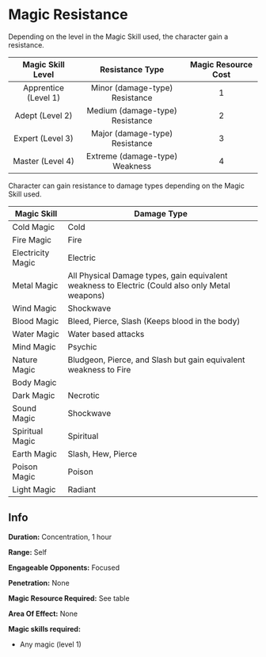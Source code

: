 # Magic Resistance

Depending on the level in the Magic Skill used, the character gain a resistance.

|  Magic Skill Level  |         Resistance Type         | Magic Resource Cost |
| :------------------: | :-----------------------------: | :-----------------: |
| Apprentice (Level 1) | Minor (damage-type) Resistance |          1          |
|   Adept (Level 2)   | Medium (damage-type) Resistance |          2          |
|   Expert (Level 3)   | Major (damage-type) Resistance |          3          |
|   Master (Level 4)   | Extreme (damage-type) Weakness |          4          |

Character can gain resistance to damage types depending on the Magic Skill used.

| Magic Skill       | Damage Type                                                                                      |
| ----------------- | ------------------------------------------------------------------------------------------------ |
| Cold Magic        | Cold                                                                                             |
| Fire Magic        | Fire                                                                                             |
| Electricity Magic | Electric                                                                                         |
| Metal Magic       | All Physical Damage types, gain equivalent weakness to Electric (Could also only Metal weapons) |
| Wind Magic        | Shockwave                                                                                        |
| Blood Magic       | Bleed, Pierce, Slash (Keeps blood in the body)                                                   |
| Water Magic       | Water based attacks                                                                              |
| Mind Magic        | Psychic                                                                                          |
| Nature Magic      | Bludgeon, Pierce, and Slash but gain equivalent weakness to Fire                                 |
| Body Magic        |                                                                                                  |
| Dark Magic        | Necrotic                                                                                         |
| Sound Magic       | Shockwave                                                                                        |
| Spiritual Magic   | Spiritual                                                                                        |
| Earth Magic       | Slash, Hew, Pierce                                                                               |
| Poison Magic      | Poison                                                                                           |
| Light Magic       | Radiant                                                                                          |

## Info

**Duration:** Concentration, 1 hour

**Range:** Self

**Engageable Opponents:** Focused

**Penetration:** None

**Magic Resource Required:** See table

**Area Of Effect:** None

**Magic skills required:**

- Any magic (level 1)
